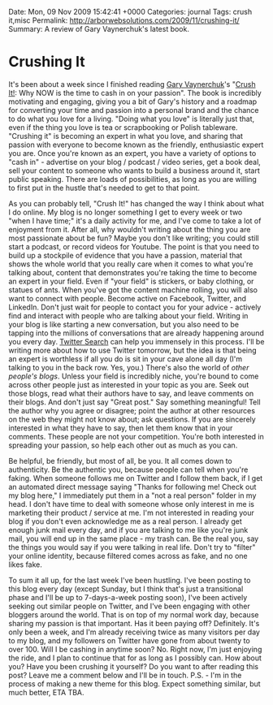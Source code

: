 Date: Mon, 09 Nov 2009 15:42:41 +0000
Categories: journal
Tags: crush it,misc
Permalink: http://arborwebsolutions.com/2009/11/crushing-it/
Summary: A review of Gary Vaynerchuk's latest book.

# Crushing It

It's been about a week since I finished reading [Gary Vaynerchuk][]'s
"[Crush It!][]: Why NOW is the time to cash in on your passion". The
book is incredibly motivating and engaging, giving you a bit of Gary's
history and a roadmap for converting your time and passion into a
personal brand and the chance to do what you love for a living. "Doing
what you love" is literally just that, even if the thing you love is tea
or scrapbooking or Polish tableware. "Crushing it" is becoming an expert
in what you love, and sharing that passion with everyone to become known
as the friendly, enthusiastic expert you are. Once you're known as an
expert, you have a variety of options to "cash in" - advertise on your
blog / podcast / video series, get a book deal, sell your content to
someone who wants to build a business around it, start public speaking.
There are loads of possibilities, as long as you are willing to first
put in the hustle that's needed to get to that point. 

As you can probably tell, "Crush It!" has changed the way I think about what I do
online. My blog is no longer something I get to every week or two "when
I have time;" it's a daily activity for me, and I've come to take a lot
of enjoyment from it. After all, why wouldn't writing about the thing
you are most passionate about be fun? Maybe you don't like writing; you
could still start a podcast, or record videos for Youtube. The point is
that you need to build up a stockpile of evidence that you have a
passion, material that shows the whole world that you really care when
it comes to what you're talking about, content that demonstrates you're
taking the time to become an expert in your field. Even if "your field"
is stickers, or baby clothing, or statues of ants. When you've got the
content machine rolling, you will also want to connect with people.
Become active on Facebook, Twitter, and LinkedIn. Don't just wait for
people to contact you for your advice - actively find and interact with
people who are talking about your field. Writing in your blog is like
starting a new conversation, but you also need to be tapping into the
millions of conversations that are already happening around you every
day. [Twitter Search][] can help you immensely in this process. I'll be
writing more about how to use Twitter tomorrow, but the idea is that
being an expert is worthless if all you do is sit in your cave alone all
day (I'm talking to you in the back row. Yes, you.) There's also the
world of *other people's blogs*. Unless your field is incredibly niche,
you're bound to come across other people just as interested in your
topic as you are. Seek out those blogs, read what their authors have to
say, and leave comments on their blogs. And don't just say "Great post."
Say something meaningful! Tell the author why you agree or disagree;
point the author at other resources on the web they might not know
about; ask questions. If you are sincerely interested in what they have
to say, then let them know that in your comments. These people are not
your competition. You're both interested in spreading your passion, so
help each other out as much as you can.

Be helpful, be friendly, but
most of all, be you. It all comes down to authenticity. Be the authentic
you, because people can tell when you're faking. When someone follows me
on Twitter and I follow them back, if I get an automated direct message
saying "Thanks for following me! Check out my blog here," I immediately
put them in a "not a real person" folder in my head. I don't have time
to deal with someone whose only interest in me is marketing their
product / service at me. I'm not interested in reading your blog if you
don't even acknowledge me as a real person. I already get enough junk
mail every day, and if you are talking to me like you're junk mail, you
will end up in the same place - my trash can. Be the real you, say the
things you would say if you were talking in real life. Don't try to
"filter" your online identity, because filtered comes across as fake,
and no one likes fake. 

To sum it all up, for the last week I've been
hustling. I've been posting to this blog every day (except Sunday, but I
think that's just a transitional phase and I'll be up to 7-days-a-week
posting soon), I've been actively seeking out similar people on Twitter,
and I've been engaging with other bloggers around the world. That is on
top of my normal work day, because sharing my passion is that important.
Has it been paying off? Definitely. It's only been a week, and I'm
already receiving twice as many visitors per day to my blog, and my
followers on Twitter have gone from about twenty to over 100. Will I be
cashing in anytime soon? No. Right now, I'm just enjoying the ride, and
I plan to continue that for as long as I possibly can. How about you?
Have you been crushing it yourself? Do you want to after reading this
post? Leave me a comment below and I'll be in touch. P.S. - I'm in the
process of making a new theme for this blog. Expect something similar,
but much better, ETA TBA.

  [Gary Vaynerchuk]: http://twitter.com/garyvee
  [Crush It!]: http://www.amazon.com/dp/0061914177
  [Twitter Search]: http://search.twitter.com
